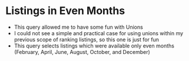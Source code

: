 # Listings in Even Months
* This query allowed me to have some fun with Unions
* I could not see a simple and practical case for using unions within my previous scope of ranking listings, so this one is just for fun
* This query selects listings which were available only even months (February, April, June, August, October, and December)
